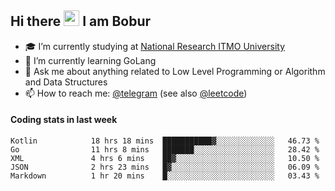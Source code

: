 ## Hi there <img src="https://media.giphy.com/media/hvRJCLFzcasrR4ia7z/giphy.gif" width="25px" height="25px"> I am Bobur

- :mortar_board: I’m currently studying at [National Research ITMO University](https://itmo.ru/)
- :seedling: I’m currently learning GoLang
- :speech_balloon: Ask me about anything related to Low Level Programming or Algorithm and Data Structures
- :mailbox: How to reach me: [@telegram](https://t.me/octoant) (see also [@leetcode](https://leetcode.com/octoant/))    

#### Coding stats in last week

<!--START_SECTION:waka-->

```text
Kotlin            18 hrs 18 mins  ███████████▓░░░░░░░░░░░░░   46.73 %
Go                11 hrs 8 mins   ███████░░░░░░░░░░░░░░░░░░   28.42 %
XML               4 hrs 6 mins    ██▓░░░░░░░░░░░░░░░░░░░░░░   10.50 %
JSON              2 hrs 23 mins   █▓░░░░░░░░░░░░░░░░░░░░░░░   06.09 %
Markdown          1 hr 20 mins    █░░░░░░░░░░░░░░░░░░░░░░░░   03.43 %
```

<!--END_SECTION:waka-->
